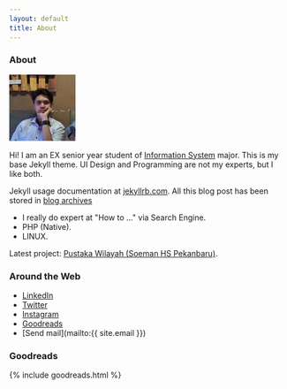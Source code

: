 ```yaml
---
layout: default
title: About
---
```

### About

<img class="profile-picture" src="/assets/img/index.jpeg" alt="author">

Hi! I am an <span class="label label-danger">EX</span> senior year student of <a href="https://fst.uin-suska.ac.id" target="_blank">Information System</a> major.
This is my base Jekyll theme. UI Design and Programming are not my experts, but I like both.

Jekyll usage documentation at [jekyllrb.com](https://jekyllrb.com/). All this blog post has been stored in <a href="{{ site.url }}/archives/">blog archives</a>

- I really do expert at "How to ..." via Search Engine.
- PHP (Native).
- LINUX.

<i class="fa fa-angle-double-right"></i> Latest project: [Pustaka Wilayah (Soeman HS Pekanbaru)](https://imamta.000webhostapp.com).

### Around the Web

- <i class="fa fa-linkedin"></i>[ LinkedIn](https://id.linkedin.com/in/imam-s-75522380)
- <i class="fa fa-twitter"></i>[ Twitter](https://twitter.com/__imamm)
- <i class="fa fa-instagram"></i>[ Instagram](https://instagram.com/imamsiswandi)
- <i class="fa fa-google"></i>[ Goodreads](https://www.goodreads.com/user/show/68293724-imam)
- <i class="fa fa-send"></i> [Send mail](mailto:{{ site.email }})

### Goodreads

{% include goodreads.html %}